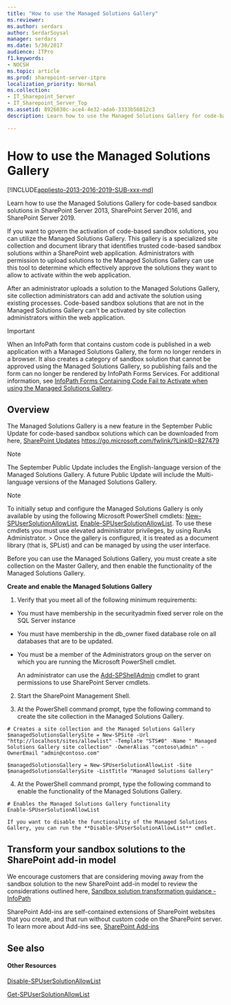 ```yaml
---
title: "How to use the Managed Solutions Gallery"
ms.reviewer: 
ms.author: serdars
author: SerdarSoysal
manager: serdars
ms.date: 5/30/2017
audience: ITPro
f1.keywords:
- NOCSH
ms.topic: article
ms.prod: sharepoint-server-itpro
localization_priority: Normal
ms.collection:
- IT_Sharepoint_Server
- IT_Sharepoint_Server_Top
ms.assetid: 8926030c-ace4-4e32-ada6-3333b56812c3
description: Learn how to use the Managed Solutions Gallery for code-based sandbox solutions in SharePoint Server.

---
```


# How to use the Managed Solutions Gallery

[!INCLUDE[appliesto-2013-2016-2019-SUB-xxx-md](../includes/appliesto-2013-2016-2019-SUB-xxx-md.md)]

Learn how to use the Managed Solutions Gallery for code-based sandbox solutions in SharePoint Server 2013, SharePoint Server 2016, and SharePoint Server 2019.
  
If you want to govern the activation of code-based sandbox solutions, you can utilize the Managed Solutions Gallery. This gallery is a specialized site collection and document library that identifies trusted code-based sandbox solutions within a SharePoint web application. Administrators with permission to upload solutions to the Managed Solutions Gallery can use this tool to determine which effectively approve the solutions they want to allow to activate within the web application.
  
After an administrator uploads a solution to the Managed Solutions Gallery, site collection administrators can add and activate the solution using existing processes. Code-based sandbox solutions that are not in the Managed Solutions Gallery can't be activated by site collection administrators within the web application.
  
> [!IMPORTANT]
> When an InfoPath form that contains custom code is published in a web application with a Managed Solutions Gallery, the form no longer renders in a browser. It also creates a category of sandbox solution that cannot be approved using the Managed Solutions Gallery, so publishing fails and the form can no longer be rendered by InfoPath Forms Services. For additional information, see [InfoPath Forms Containing Code Fail to Activate when using the Managed Solutions Gallery](https://support.microsoft.com/kb/3192603).
  
## Overview

The Managed Solutions Gallery is a new feature in the September Public Update for code-based sandbox solutions which can be downloaded from here, [SharePoint Updates](/officeupdates/sharepoint-updates) https://go.microsoft.com/fwlink/?LinkID=827479 
  
> [!NOTE]
> The September Public Update includes the English-language version of the Managed Solutions Gallery. A future Public Update will include the Multi-language versions of the Managed Solutions Gallery.
  
> [!NOTE]
> To initially setup and configure the Managed Solutions Gallery is only available by using the following Microsoft PowerShell cmdlets: [New-SPUserSolutionAllowList](/powershell/module/sharepoint-server/New-SPUserSolutionAllowList?view=sharepoint-ps), [Enable-SPUserSolutionAllowList](/powershell/module/sharepoint-server/Enable-SPUserSolutionAllowList?view=sharepoint-ps). To use these cmdlets you must use elevated administrator privileges, by using RunAs Administrator. > Once the gallery is configured, it is treated as a document library (that is, SPList) and can be managed by using the user interface. 
  
Before you can use the Managed Solutions Gallery, you must create a site collection on the Master Gallery, and then enable the functionality of the Managed Solutions Gallery.
  
 **Create and enable the Managed Solutions Gallery**
  
1.  Verify that you meet all of the following minimum requirements:
    
  - You must have membership in the securityadmin fixed server role on the SQL Server instance
    
  - You must have membership in the db_owner fixed database role on all databases that are to be updated.
    
  - You must be a member of the Administrators group on the server on which you are running the Microsoft PowerShell cmdlet.
    
    An administrator can use the [Add-SPShellAdmin](/powershell/module/sharepoint-server/Add-SPShellAdmin?view=sharepoint-ps) cmdlet to grant permissions to use SharePoint Server  cmdlets. 
    
2. Start the SharePoint Management Shell.
    
 
   
3. At the PowerShell command prompt, type the following command to create the site collection in the Managed Solutions Gallery.
    
  ```
  # Creates a site collection and the Managed Solutions Gallery
  $managedSolutionsGallerySite = New-SPSite -Url "http://localhost/sites/allowlist" -Template "STS#0" -Name " Managed Solutions Gallery site collection" -OwnerAlias "contoso\admin" -OwnerEmail "admin@contoso.com"
  ```

  ```
  $managedSolutionsGallery = New-SPUserSolutionAllowList -Site $managedSolutionsGallerySite -ListTitle "Managed Solutions Gallery"
  ```

4. At the PowerShell command prompt, type the following command to enable the functionality of the Managed Solutions Gallery.
    
  ```
  # Enables the Managed Solutions Gallery functionality
  Enable-SPUserSolutionAllowList
  ```

    If you want to disable the functionality of the Managed Solutions Gallery, you can run the **Disable-SPUserSolutionAllowList** cmdlet. 
    
## Transform your sandbox solutions to the SharePoint add-in model

We encourage customers that are considering moving away from the sandbox solution to the new SharePoint add-in model to review the considerations outlined here, [Sandbox solution transformation guidance - InfoPath](/sharepoint/dev/solution-guidance/sandbox-solution-transformation-guidance-infopath)
  
SharePoint Add-ins are self-contained extensions of SharePoint websites that you create, and that run without custom code on the SharePoint server. To learn more about Add-ins see, [SharePoint Add-ins](/sharepoint/dev/sp-add-ins/sharepoint-add-ins)
  
## See also

#### Other Resources

[Disable-SPUserSolutionAllowList](/powershell/module/sharepoint-server/Disable-SPUserSolutionAllowList?view=sharepoint-ps)
  
[Get-SPUserSolutionAllowList](/powershell/module/sharepoint-server/Get-SPUserSolutionAllowList?view=sharepoint-ps)